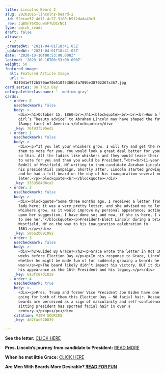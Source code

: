 ```yaml
---
title: Lincolns Beard 2
slug: 20201016-lincolns-beard-2
_id: 52ecae57-4df1-4c27-9180-b912dada40c3
_rev: Jq8Xn76XXcuwmF7UDCrNCI
type: quick_reads
draft: false
aliases:
  - /
_createdAt: '2021-04-01T18:41:05Z'
_updatedAt: '2021-04-01T18:41:05Z'
date: '2020-10-16T00:53:00.000Z'
lastmod: '2020-10-16T00:53:00.000Z'
weight: 50
featured_image:
  alt: Featured Article Image
  url: >-
    93f041e7f2b570ae70e510f5386bfa789be38702367x367.jpg
card_series: On This Day
colorpaletteclassname: '--medium-gray'
cards:
  - order: 0
    useCheckmark: false
    body: >-
      <div><h1>October 15, 1860<br></h1><blockquote><br><br><br>How a little
      girl’s “beauty advice” to Abraham Lincoln may have shaped the future
      (&amp; face) of America.</blockquote></div>
    _key: 76f93f595ed5
  - order: 1
    useCheckmark: false
    body: >-
      <div><p>“If you let your whiskers grow, I will try and get the rest of
      them to vote for you. You would look a great deal better for your face is
      so thin. All the ladies like whiskers and they would tease their husbands
      to vote for you and then you would be President.”<br><br>11-year-old Grace
      Bedell of Westfield, NY writing to then-candidate Abraham Lincoln during
      his presidential campaign. Shortly after, Lincoln started growing a beard
      and he had a full beard on the day of his inauguration several months
      later.</p><blockquote><br></blockquote></div>
    _key: 3359584d6ca5
  - order: 2
    useCheckmark: false
    body: >-
      <div><blockquote>“Some three months ago, I received a letter from a young
      lady here; it was a very pretty letter, and she advised me to let my
      whiskers grow, as it would improve my personal appearance; acting partly
      upon her suggestion, I have done so; and now, if she is here, I would like
      to see her.”</blockquote><p>President-Elect Lincoln during a brief stop in
      Westfield, NY on the way to his inauguration celebration in
      1861.</p></div>
    _key: 586a2b091992
  - order: 3
    useCheckmark: false
    body: >-
      <div><h2>Guided By Grace?</h2><p>Grace wrote the letter in Oct 1860, just
      weeks before Election Day.</p><p>In his response to Grace, Lincoln asked
      whether he might be made fun of for suddenly growing a beard; he
      was!</p><p>The beard likely didn’t impact his victory, BUT it did affect
      his appearance as the 16th President and his legacy.</p></div>
    _key: 6a3fc87d1829
  - order: 4
    useCheckmark: true
    body: >-
      <div><p>Pres. Trump and former Vice President Joe Biden have one thing
      going for both of them this Election Day — NO facial hair. Researchers say
      beards are perceived as a sign of masculinity and self-confidence, yet no
      sitting president has sported facial hair in over a
      century.</p><p></p></div>
    citation: VIEW SOURCES
    _key: 4d2fac520839

---
```

**See the letter:** [CLICK HERE](https://archive.org/stream/lincolnsbeardrep00linc#page/n5/mode/1up)

**Pres. Lincoln’s journey from candidate to President:** [READ MORE](https://www.nps.gov/liho/westfield-inaugural-journey.htm)

**When he met little Grace:** [CLICK HERE](https://archive.org/stream/lincolnsbeardrep00linc#page/n13/mode/1up)

**Are Men With Beards More Desirable? [READ FOR FUN](https://www.nytimes.com/2017/05/17/well/family/are-men-with-beards-more-desirable.html)**